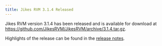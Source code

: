 ```yaml
---
title: Jikes RVM 3.1.4 Released
---
```


Jikes RVM version 3.1.4 has been released and is available for download at https://github.com/JikesRVM/JikesRVM/archive/3.1.4.tar.gz.

Highlights of the release can be found in the [release notes](https://xtenlang.atlassian.net/secure/ReleaseNote.jspa?projectId=10101&version=10217).

